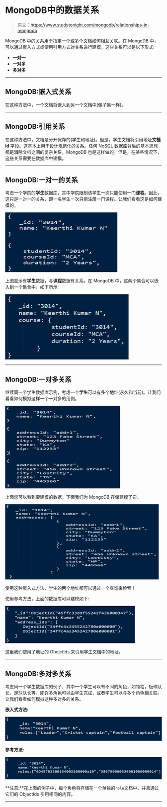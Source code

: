 # MongoDB中的数据关系

> 原文：<https://www.studytonight.com/mongodb/relationships-in-mongodb>

MongoDB 中的关系用于指定一个或多个文档如何相互关联。在 MongoDB 中，可以通过嵌入方式或使用引用方式对关系进行建模。这些关系可以是以下形式:

*   **一对一**
*   **一对多**
*   **多对多**

* * *

## MongoDB:嵌入式关系

在这种方法中，一个文档将嵌入到另一个文档中(像子集一样)。

* * *

## MongoDB:引用关系

在这种方法中，文档是分开保存的(学生和地址)。但是，学生文档将引用地址**文档 id** 字段。这基本上用于设计规范化的关系。任何 NoSQL 数据库背后的基本思想都是消除文档之间的复杂关系，MongoDB 也是这样做的。但是，在某些情况下，这些关系需要在数据库中建模。

* * *

## MongoDB:一对一的关系

考虑一个学院的**学生**数据库，其中学院限制该学生一次只能使用一门**课程**。因此，这只是一对一的关系，即一名学生一次只能注册一门课程。让我们看看这是如何建模的。

![One to One Relationship in MongoDB documents](img/e270c50e938c2e1330e29db59a513749.png)

上图显示有**学生**数据，与**课程**数据有关系。在 MongoDB 中，这两个集合可以嵌入到一个集合中，如下所示:

![One to One Relationship in MongoDB documents](img/e00c9c52cba027e925305f0d90f3fd07.png)

* * *

## MongoDB:一对多关系

继续同一个学生数据库示例，考虑一个**学生**可以有多个地址(永久和当前)。让我们看看如何模拟这样一个一对多的用例。

![One to Many Relationship in MongoDB documents](img/e968afdbc3e587e3f1288cdc1cf7f8ac.png)

上面您可以看到要建模的数据，下面我们为 MongoDB 存储建模了它。

![One to Many Relationship in MongoDB documents](img/656f22ad013650b957b623dbc720a7b3.png)

使用这种嵌入式方法，学生的两个地址都可以通过一个查询来检索！

使用参考方法，上面的数据库可以建模如下:

![One to Many Relationship in MongoDB documents](img/c647a511abfee33d538079cfc8d639d9.png)

这里我们使用了地址的 ObejctIds 来引用学生文档中的地址。

* * *

## MongoDB:多对多关系

考虑同一个学生数据库的例子，其中一个学生可以有不同的角色，如领袖，板球队长，足球队长等。即许多角色可以由学生完成，或者学生可以与多个角色相关联。让我们看看如何模拟这种多对多的关系。

**嵌入式方法:**

![One to Many Relationship in MongoDB documents](img/ef7cd11c330842a599138412e882168f.png)

**参考方法:**

![One to Many Relationship in MongoDB documents](img/c573a8461909906fc85e91f48e3e2cca.png)

**注意:**在上面的例子中，每个角色将存储在一个单独的`role`文档中，并且通过它们的 ObjectIds 引用相同的内容。

* * *